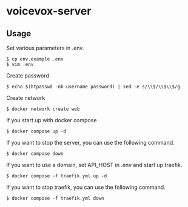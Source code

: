 # voicevox-server

## Usage
Set various parameters in .env.
```
$ cp env.example .env
$ vim .env
```

Create password
```
$ echo $(htpasswd -nb username password) | sed -e s/\\$/\\$\\$/g
```

Create network
```
$ docker network create web
```

If you start up with docker compose
```
$ docker compose up -d
```

If you want to stop the server, you can use the following command.
```
$ docker compose down
```

If you want to use a domain, set API_HOST in .env and start up traefik.
```
$ docker compose -f traefik.yml up -d
```

If you want to stop traefik, you can use the following command.
```
$ docker compose -f traefik.yml down
```
